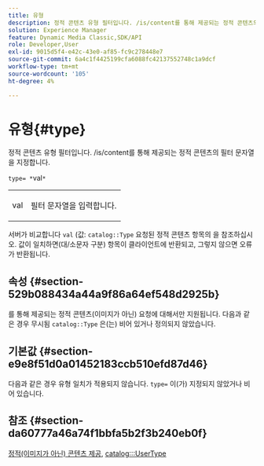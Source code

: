 ```yaml
---
title: 유형
description: 정적 콘텐츠 유형 필터입니다. /is/content를 통해 제공되는 정적 콘텐츠의 필터 문자열을 지정합니다.
solution: Experience Manager
feature: Dynamic Media Classic,SDK/API
role: Developer,User
exl-id: 9015d5f4-e42c-43e0-af85-fc9c278448e7
source-git-commit: 6a4c1f4425199cfa6088fc42137552748c1a9dcf
workflow-type: tm+mt
source-wordcount: '105'
ht-degree: 4%

---
```


# 유형{#type}

정적 콘텐츠 유형 필터입니다. /is/content를 통해 제공되는 정적 콘텐츠의 필터 문자열을 지정합니다.

`type= *`val`*`

<table id="simpletable_B66354A826434A678F3DBC686A0F1436"> 
 <tr class="strow"> 
  <td class="stentry"> <p><span class="varname"> val</span> </p> </td> 
  <td class="stentry"> <p>필터 문자열을 입력합니다. </p></td> 
 </tr> 
</table>

서버가 비교합니다 `val` (값: `catalog::Type` 요청된 정적 콘텐츠 항목의 을 참조하십시오. 값이 일치하면(대/소문자 구분) 항목이 클라이언트에 반환되고, 그렇지 않으면 오류가 반환됩니다.

## 속성 {#section-529b088434a44a9f86a64ef548d2925b}

를 통해 제공되는 정적 콘텐츠(이미지가 아닌) 요청에 대해서만 지원됩니다. 다음과 같은 경우 무시됨 `catalog::Type` 은(는) 비어 있거나 정의되지 않았습니다.

## 기본값 {#section-e9e8f51d0a01452183ccb510efd87d46}

다음과 같은 경우 유형 일치가 적용되지 않습니다. `type=` 이(가) 지정되지 않았거나 비어 있습니다.

## 참조 {#section-da60777a46a74f1bbfa5b2f3b240eb0f}

[정적(이미지가 아닌) 콘텐츠 제공](../../../../../is-api/http-ref/image-serving-api-ref/c-http-protocol-reference/c-syntax-and-features/r-serving-static-non-image-content.md#reference-cbe50e697fdf4c7bbb0084f98b7739da), [catalog:::UserType](/help/aem-is-ir-api/is-api/image-catalog/image-serving-api-ref/c-image-catalog-reference/c-image-svg-data-reference/c-image-data-reference/r-usertype-cat.md)

